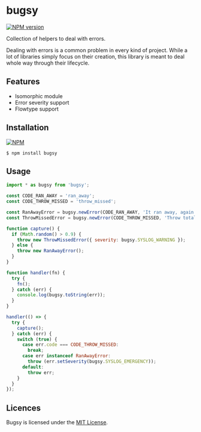 
# bugsy

[![NPM version][npm-status-image]][npm]

Collection of helpers to deal with errors.

Dealing with errors is a common problem in every kind of
project. While a lot of libraries simply focus on their
creation, this library is meant to deal whole way through
their lifecycle.

## Features

* Isomorphic module
* Error severity support
* Flowtype support

## Installation

[![NPM][npm-install-image]][npm]

```
$ npm install bugsy
```

## Usage

```javascript
import * as bugsy from 'bugsy';

const CODE_RAN_AWAY = 'ran_away';
const CODE_THROW_MISSED = 'throw_missed';

const RanAwayError = bugsy.newError(CODE_RAN_AWAY, 'It ran away, again');
const ThrowMissedError = bugsy.newError(CODE_THROW_MISSED, 'Throw totally missed');

function capture() {
  if (Math.random() > 0.9) {
    throw new ThrowMissedError({ severity: bugsy.SYSLOG_WARNING });
  } else {
    throw new RanAwayError();
  }
}

function handler(fn) {
  try {
    fn();
  } catch (err) {
    console.log(bugsy.toString(err));
  }
}

handler(() => {
  try {
    capture();
  } catch (err) {
    switch (true) {
      case err.code === CODE_THROW_MISSED:
        break;
      case err instanceof RanAwayError:
        throw (err.setSeverity(bugsy.SYSLOG_EMERGENCY));
      default:
        throw err;
    }
  }
});
```

## Licences

Bugsy is licensed under the [MIT License][licence].

[licence]: LICENSE
[npm]: https://nodei.co/npm/bugsy/
[npm-install-image]: https://nodei.co/npm/bugsy.png?downloads=true
[npm-status-image]: https://img.shields.io/npm/v/bugsy.svg